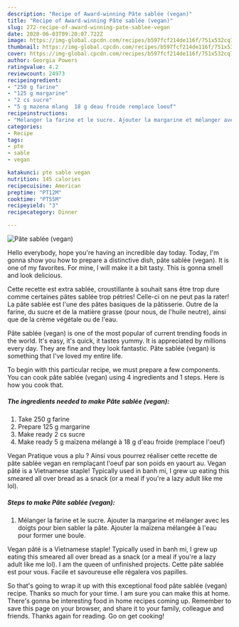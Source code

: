```yaml
---
description: "Recipe of Award-winning Pâte sablée (vegan)"
title: "Recipe of Award-winning Pâte sablée (vegan)"
slug: 272-recipe-of-award-winning-pate-sablee-vegan
date: 2020-06-03T09:20:07.722Z
image: https://img-global.cpcdn.com/recipes/b597fcf214de116f/751x532cq70/pate-sablee-vegan-photo-principale-de-la-recette.jpg
thumbnail: https://img-global.cpcdn.com/recipes/b597fcf214de116f/751x532cq70/pate-sablee-vegan-photo-principale-de-la-recette.jpg
cover: https://img-global.cpcdn.com/recipes/b597fcf214de116f/751x532cq70/pate-sablee-vegan-photo-principale-de-la-recette.jpg
author: Georgia Powers
ratingvalue: 4.2
reviewcount: 24973
recipeingredient:
- "250 g farine"
- "125 g margarine"
- "2 cs sucre"
- "5 g mazena mlang  18 g deau froide remplace loeuf"
recipeinstructions:
- "Mélanger la farine et le sucre. Ajouter la margarine et mélanger avec les doigts pour bien sabler la pâte. Ajouter la maïzena mélangée à l&#39;eau pour former une boule."
categories:
- Recipe
tags:
- pte
- sable
- vegan

katakunci: pte sable vegan 
nutrition: 145 calories
recipecuisine: American
preptime: "PT12M"
cooktime: "PT55M"
recipeyield: "3"
recipecategory: Dinner

---
```



![Pâte sablée (vegan)](https://img-global.cpcdn.com/recipes/b597fcf214de116f/751x532cq70/pate-sablee-vegan-photo-principale-de-la-recette.jpg)

Hello everybody, hope you're having an incredible day today. Today, I'm gonna show you how to prepare a distinctive dish, pâte sablée (vegan). It is one of my favorites. For mine, I will make it a bit tasty. This is gonna smell and look delicious.

Cette recette est extra sablée, croustillante à souhait sans être trop dure comme certaines pâtes sablée trop pétries! Celle-ci on ne peut pas la rater! La pâte sablée est l&#39;une des pâtes basiques de la pâtisserie. Outre de la farine, du sucre et de la matière grasse (pour nous, de l&#39;huile neutre), ainsi que de la crème végétale ou de l&#39;eau.

Pâte sablée (vegan) is one of the most popular of current trending foods in the world. It's easy, it's quick, it tastes yummy. It is appreciated by millions every day. They are fine and they look fantastic. Pâte sablée (vegan) is something that I've loved my entire life.


To begin with this particular recipe, we must prepare a few components. You can cook pâte sablée (vegan) using 4 ingredients and 1 steps. Here is how you cook that.

<!--inarticleads1-->

##### The ingredients needed to make Pâte sablée (vegan):

1. Take 250 g farine
1. Prepare 125 g margarine
1. Make ready 2 cs sucre
1. Make ready 5 g maïzena mélangé à 18 g d&#39;eau froide (remplace l&#39;oeuf)


Vegan Pratique vous a plu ? Ainsi vous pourrez réaliser cette recette de pâte sablée vegan en remplaçant l&#39;oeuf par son poids en yaourt au. Vegan pâté is a Vietnamese staple! Typically used in banh mi, I grew up eating this smeared all over bread as a snack (or a meal if you&#39;re a lazy adult like me lol). 

<!--inarticleads2-->

##### Steps to make Pâte sablée (vegan):

1. Mélanger la farine et le sucre. Ajouter la margarine et mélanger avec les doigts pour bien sabler la pâte. Ajouter la maïzena mélangée à l&#39;eau pour former une boule.


Vegan pâté is a Vietnamese staple! Typically used in banh mi, I grew up eating this smeared all over bread as a snack (or a meal if you&#39;re a lazy adult like me lol). I am the queen of unfinished projects. Cette pâte sablée est pour vous. Facile et savoureuse elle régalera vos papilles. 

So that's going to wrap it up with this exceptional food pâte sablée (vegan) recipe. Thanks so much for your time. I am sure you can make this at home. There's gonna be interesting food in home recipes coming up. Remember to save this page on your browser, and share it to your family, colleague and friends. Thanks again for reading. Go on get cooking!
